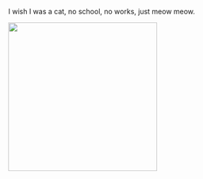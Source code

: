   I wish I was a cat, no school, no works, just meow meow.

  <img src="https://user-images.githubusercontent.com/29707893/151694133-f8b624ed-53b9-404f-960a-9aaa41144ed5.jpg" width="300">
  
